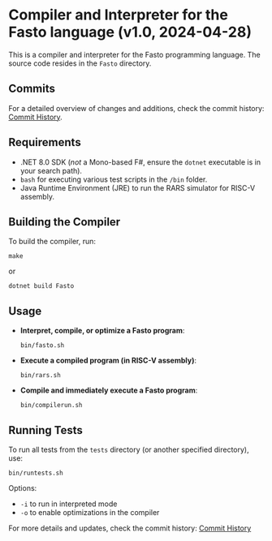 # Compiler and Interpreter for the Fasto language (v1.0, 2024-04-28)


This is a compiler and interpreter for the Fasto programming language. The source code resides in the `Fasto` directory.

## Commits
For a detailed overview of changes and additions, check the commit history: [Commit History](https://github.com/simonsejse/FastoLangCompiler/commits/master/).

## Requirements
- .NET 8.0 SDK (*not* a Mono-based F#, ensure the `dotnet` executable is in your search path).
- `bash` for executing various test scripts in the `/bin` folder.
- Java Runtime Environment (JRE) to run the RARS simulator for RISC-V assembly.

## Building the Compiler
To build the compiler, run:
```
make
```
or 
```
dotnet build Fasto
```

## Usage
- **Interpret, compile, or optimize a Fasto program**: 
  ```
  bin/fasto.sh
  ```
- **Execute a compiled program (in RISC-V assembly)**: 
  ```
  bin/rars.sh
  ```
- **Compile and immediately execute a Fasto program**: 
  ```
  bin/compilerun.sh
  ```

## Running Tests
To run all tests from the `tests` directory (or another specified directory), use:
```
bin/runtests.sh
```
Options:
- `-i` to run in interpreted mode
- `-o` to enable optimizations in the compiler

For more details and updates, check the commit history: [Commit History](https://github.com/simonsejse/FastoLangCompiler/commits/master/)
